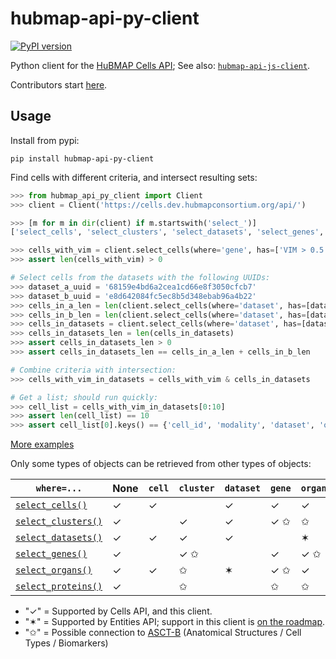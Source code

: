 # hubmap-api-py-client
[![PyPI version](https://badge.fury.io/py/hubmap-api-py-client.svg)](https://pypi.org/project/hubmap-api-py-client/)

Python client for the [HuBMAP Cells API](https://github.com/hubmapconsortium/cross_modality_query);
See also: [`hubmap-api-js-client`](https://github.com/hubmapconsortium/hubmap-api-js-client#readme).

Contributors start [here](https://github.com/hubmapconsortium/hubmap-api-py-client/blob/main/README-contrib.md#readme).

## Usage

Install from pypi:
```
pip install hubmap-api-py-client
```

Find cells with different criteria, and intersect resulting sets:
```python
>>> from hubmap_api_py_client import Client
>>> client = Client('https://cells.dev.hubmapconsortium.org/api/')

>>> [m for m in dir(client) if m.startswith('select_')]
['select_cells', 'select_clusters', 'select_datasets', 'select_genes', 'select_organs', 'select_proteins']

>>> cells_with_vim = client.select_cells(where='gene', has=['VIM > 0.5'], genomic_modality='rna')
>>> assert len(cells_with_vim) > 0

# Select cells from the datasets with the following UUIDs:
>>> dataset_a_uuid = '68159e4bd6a2cea1cd66e8f3050cfcb7'
>>> dataset_b_uuid = 'e8d642084fc5ec8b5d348ebab96a4b22'
>>> cells_in_a_len = len(client.select_cells(where='dataset', has=[dataset_a_uuid]))
>>> cells_in_b_len = len(client.select_cells(where='dataset', has=[dataset_b_uuid]))
>>> cells_in_datasets = client.select_cells(where='dataset', has=[dataset_a_uuid, dataset_b_uuid])
>>> cells_in_datasets_len = len(cells_in_datasets)
>>> assert cells_in_datasets_len > 0
>>> assert cells_in_datasets_len == cells_in_a_len + cells_in_b_len

# Combine criteria with intersection:
>>> cells_with_vim_in_datasets = cells_with_vim & cells_in_datasets

# Get a list; should run quickly:
>>> cell_list = cells_with_vim_in_datasets[0:10]
>>> assert len(cell_list) == 10
>>> assert cell_list[0].keys() == {'cell_id', 'modality', 'dataset', 'organ', 'clusters', 'protein_mean', 'protein_total', 'protein_covar'}

```

[More examples](https://github.com/hubmapconsortium/hubmap-api-py-client/blob/main/examples/)

Only some types of objects can be retrieved from other types of objects:

| `where=...`       | None    | `cell`    | `cluster` | `dataset` | `gene`    | `organ`   | `protein` |
| ----------------- | --------- | --------- | --------- | --------- | --------- | --------- | --------- |
| [`select_cells()`](https://github.com/hubmapconsortium/hubmap-api-py-client/blob/main/examples/select_cells.md)                                                                                                              | ✓         | ✓         |           | ✓         | ✓         | ✓         | ✓         |
| [`select_clusters()`](https://github.com/hubmapconsortium/hubmap-api-py-client/blob/main/examples/select_clusters.md)                                                                                                              | ✓         |           | ✓         | ✓         | ✓ ✩       | ✩         | ✩         |
| [`select_datasets()`](https://github.com/hubmapconsortium/hubmap-api-py-client/blob/main/examples/select_datasets.md)| ✓         | ✓         | ✓         | ✓         |           |✶          |           |
| [`select_genes()`](https://github.com/hubmapconsortium/hubmap-api-py-client/blob/main/examples/select_genes.md)                                                                                                              | ✓         |           | ✓ ✩       |           | ✓         | ✓ ✩       | ✩         |
| [`select_organs()`](https://github.com/hubmapconsortium/hubmap-api-py-client/blob/main/examples/select_organs.md)                                                                                                              | ✓         | ✓         | ✩         | ✶         | ✓ ✩       | ✓         | ✩         |
| [`select_proteins()`](https://github.com/hubmapconsortium/hubmap-api-py-client/blob/main/examples/select_organs.md)                                                                                                          | ✓         |           | ✩         |           | ✩         | ✩         |           |

- "✓" = Supported by Cells API, and this client.
- "✶" = Supported by Entities API; support in this client is [on the roadmap](https://github.com/hubmapconsortium/hubmap-api-py-client/issues/25).
- "✩" = Possible connection to [ASCT-B](https://hubmapconsortium.github.io/ccf-asct-reporter/vis?sheet=all&dataVersion=latest) (Anatomical Structures / Cell Types / Biomarkers)
